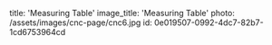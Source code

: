 title: 'Measuring Table'
image_title: 'Measuring Table'
photo: /assets/images/cnc-page/cnc6.jpg
id: 0e019507-0992-4dc7-82b7-1cd6753964cd
